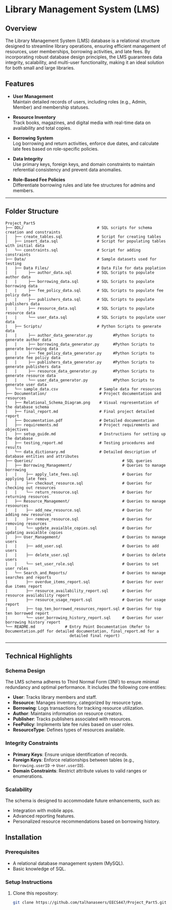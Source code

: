 # Library Management System (LMS)

## Overview
The Library Management System (LMS) database is a relational structure designed to streamline library operations, ensuring efficient management of resources, user memberships, borrowing activities, and late fees. By incorporating robust database design principles, the LMS guarantees data integrity, scalability, and multi-user functionality, making it an ideal solution for both small and large libraries.

## Features
- **User Management**  
  Maintain detailed records of users, including roles (e.g., Admin, Member) and membership statuses.

- **Resource Inventory**  
  Track books, magazines, and digital media with real-time data on availability and total copies.

- **Borrowing System**  
  Log borrowing and return activities, enforce due dates, and calculate late fees based on role-specific policies.

- **Data Integrity**  
  Use primary keys, foreign keys, and domain constraints to maintain referential consistency and prevent data anomalies.

- **Role-Based Fee Policies**  
  Differentiate borrowing rules and late fee structures for admins and members.

---

## **Folder Structure**
```
Project_Part5
├── DDL/                                # SQL scripts for schema creation and constraints
│   ├── create_tables.sql               # Script for creating tables
│   ├── insert_data.sql                 # Script for populating tables with initial data
│   └── constraints.sql                 # Script for adding constraints
├── Data/                               # Sample datasets used for testing
|   ├── Data Files/                     # Data File for data poplation
|   |     ├── author_data.sql           # SQL Scripts to populate author data
|   |     ├── borrowing_data.sql        # SQL Scripts to populate borrowing data
|   |     ├── fee_policy_data.sql       # SQL Scripts to populate fee policy data
|   |     ├── publishers_data.sql       # SQL Scripts to populate publishers data
|   |     ├── resource_data.sql         # SQL Scripts to populate resource data
|   |     └── user_data.sql             # SQL Scripts to populate user data
|   ├── Scripts/                        # Python Scripts to generate data
|   |     ├── author_data_generator.py         #Python Scripts to generate author data
|   |     ├── borrowing_data_generator.py      #Python Scripts to generate borrowing data
|   |     ├── fee_policy_data_generator.py     #Python Scripts to generate fee policy data
|   |     ├── publishers_data_generator.py     #Python Scripts to generate publishers data
|   |     ├── resource_data_generator.py       #Python Scripts to generate resource data
|   |     └── user_data_generator.py           #Python Scripts to generate user data
│   └── sample_data.csv                  # Sample data for resources
├── Documentation/                       # Project documentation and resources
│   ├── Relational_Schema_Diagram.png    # Visual representation of the database schema
│   ├── final_report.md                  # Final project detailed report
│   ├── Documentation.pdf                # Detailed documentation
│   ├── requirements.md                  # Project requirements and objectives
│   ├── setup_guide.md                   # Instructions for setting up the database
│   ├── testing_report.md                # Testing procedures and results
│   └── data_dictionary.md               # Detailed description of database entities and attributes
├── Queries/                                       # SQL queries
│   ├── Borrowing_Management/                      # Queries to manage borrowing 
|   |    ├── apply_late_fees.sql                   # Queries for applying late fees
|   |    ├── checkout_resource.sql                 # Queries for checking out resources
|   |    └── return_resource.sql                   # Queries for returning resources
│   ├── Resource_Management/                       # Queries to manage resoources
|   |    ├── add_new_resource.sql                  # Queries for adding new resources
|   |    ├── remove_resource.sql                   # Queries for removing resources
|   |    └── update_avaialble_copies.sql           # Queries for updating avaialble copies
│   ├── User_Management/                           # Queries to manage users
|   |    ├── add_user.sql                          # Queries to add users
|   |    ├── delete_user.sql                       # Queries to delete users
|   |    └── set_user_role.sql                     # Queries to set user roles
│   └── Search_and_Reports/                        # Queries to manage searches and reports
|        ├── overdue_items_report.sql              # Queries for over due items report
|        ├── resource_availability_report.sql      # Queries for resource availability report
|        ├── resource_usage_report.sql             # Queries for usage report
|        ├── top_ten_borrowed_resources_report.sql # Queries for top ten borrowed report
|        └── user_borrowing_history_report.sql     # Queries for user borrowing history report
└── README.md             # Entry Point Documentation (Refer to Documentation.pdf for detailed documentation, final_report.md for a
                            detailed final report)
```

---

## Technical Highlights
### Schema Design
The LMS schema adheres to Third Normal Form (3NF) to ensure minimal redundancy and optimal performance. It includes the following core entities:
- **User**: Tracks library members and staff.
- **Resource**: Manages inventory, categorized by resource type.
- **Borrowing**: Logs transactions for tracking resource utilization.
- **Author**: Maintains information on resource creators.
- **Publisher**: Tracks publishers associated with resources.
- **FeePolicy**: Implements late fee rules based on user roles.
- **ResourceType**: Defines types of resources available.

### Integrity Constraints
- **Primary Keys**: Ensure unique identification of records.
- **Foreign Keys**: Enforce relationships between tables (e.g., `Borrowing.userID` → `User.userID`).
- **Domain Constraints**: Restrict attribute values to valid ranges or enumerations.

### Scalability
The schema is designed to accommodate future enhancements, such as:
- Integration with mobile apps.
- Advanced reporting features.
- Personalized resource recommendations based on borrowing history.

## Installation
### Prerequisites
- A relational database management system (MySQL).
- Basic knowledge of SQL.

### Setup Instructions
1. Clone this repository:  
   ```bash
   git clone https://github.com/talhanaseers/EECS447/Project_Part5.git
